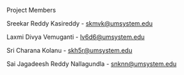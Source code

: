 Project Members

Sreekar Reddy Kasireddy - skmvk@umsystem.edu

Laxmi Divya Vemuganti - lv6d6@umsystem.edu

Sri Charana Kolanu - skh5r@umsystem.edu

Sai Jagadeesh Reddy Nallagundla - snknn@umsystem.edu
